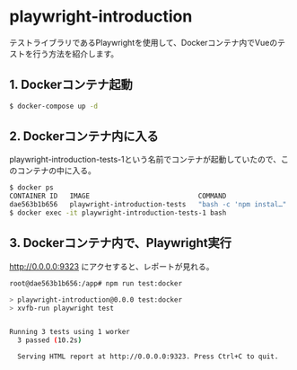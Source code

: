 # playwright-introduction

テストライブラリであるPlaywrightを使用して、Dockerコンテナ内でVueのテストを行う方法を紹介します。

## 1. Dockerコンテナ起動
```bash
$ docker-compose up -d
```

## 2. Dockerコンテナ内に入る
playwright-introduction-tests-1という名前でコンテナが起動していたので、このコンテナの中に入る。
```bash
$ docker ps
CONTAINER ID   IMAGE                           COMMAND                   CREATED          STATUS          PORTS                    NAMES
dae563b1b656   playwright-introduction-tests   "bash -c 'npm instal…"   31 minutes ago   Up 31 minutes   0.0.0.0:9323->9323/tcp   playwright-introduction-tests-1
$ docker exec -it playwright-introduction-tests-1 bash
```

## 3. Dockerコンテナ内で、Playwright実行

http://0.0.0.0:9323 にアクセすると、レポートが見れる。
```bash
root@dae563b1b656:/app# npm run test:docker

> playwright-introduction@0.0.0 test:docker
> xvfb-run playwright test


Running 3 tests using 1 worker
  3 passed (10.2s)

  Serving HTML report at http://0.0.0.0:9323. Press Ctrl+C to quit.
```